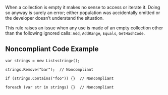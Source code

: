 When a collection is empty it makes no sense to access or iterate it. Doing so anyway is surely an error; either population was accidentally omitted or the developer doesn’t understand the situation.
 
This rule raises an issue when any use is made of an empty collection other than the following ignored calls: `Add`, `AddRange`, `Equals`, `GetHashCode`.
 
## Noncompliant Code Example

    var strings = new List<string>();
    
    strings.Remove("bar");  // Noncompliant
    
    if (strings.Contains("foo")) {}  // Noncompliant
    
    foreach (var str in strings) {}  // Noncompliant